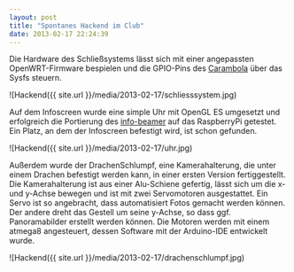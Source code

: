 ```yaml
---
layout: post
title: "Spontanes Hackend im Club"
date: 2013-02-17 22:24:39
---
```

Die Hardware des Schließsystems lässt sich mit einer angepassten OpenWRT-Firmware bespielen und die GPIO-Pins des [Carambola](http://www.8devices.com/product/3/carambola) über das Sysfs steuern.

![Hackend({{ site.url }}/media/2013-02-17/schliesssystem.jpg)

Auf dem Infoscreen wurde eine simple Uhr mit OpenGL ES umgesetzt und erfolgreich die Portierung des [info-beamer](http://info-beamer.org/pi/) auf das RaspberryPi getestet. Ein Platz, an dem der Infoscreen befestigt wird, ist schon gefunden.

![Hackend({{ site.url }}/media/2013-02-17/uhr.jpg)

Außerdem wurde der DrachenSchlumpf, eine Kamerahalterung, die unter einem Drachen befestigt werden kann, in einer ersten Version fertiggestellt. Die Kamerahalterung ist aus einer Alu-Schiene gefertig, lässt sich um die x- und y-Achse bewegen und ist mit zwei 
Servomotoren ausgestattet. Ein Servo ist so angebracht, dass automatisiert Fotos gemacht werden können. Der andere dreht das Gestell um seine y-Achse, so dass ggf. Panoramabilder erstellt werden können. Die Motoren werden mit einem atmega8 angesteuert, dessen Software mit der Arduino-IDE entwickelt wurde.

![Hackend({{ site.url }}/media/2013-02-17/drachenschlumpf.jpg)